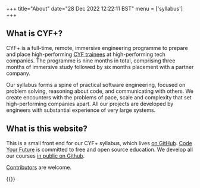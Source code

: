 +++
title="About"
date="28 Dec 2022 12:22:11 BST" 
menu = ['syllabus']   
+++

## What is CYF+?

CYF+ is a full-time, remote, immersive engineering programme to prepare and place high-performing [CYF trainees](https://codeyourfuture.io) at high-performing tech companies. The programme is nine months in total, comprising three months of immersive study followed by six months placement with a partner company.

Our syllabus forms a spine of practical software engineering, focused on problem solving, reasoning about code, and communicating with others. We create encounters with the problems of pace, scale and complexity that set high-performing companies apart.
All our projects are developed by engineers with substantial experience of very large systems.

## What is this website?

This is a small front end for our CYF+ syllabus, which lives [on GitHub](https://github.com/CodeYourFuture/immersive-go-course). [Code Your Future](https://codeyourfuture.io) is committed to free and open source education. We develop all our courses [in public on Github](https://github.com/CodeYourFuture/).

[Contributors](https://github.com/CodeYourFuture/immersive-go-course/blob/main/CONTRIBUTING.md) are welcome.

{{<sponsor>}}
